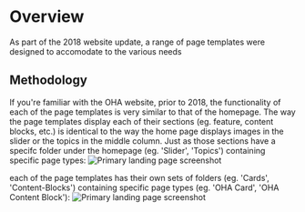 # Overview <Badge text="Under Construction" type="warn"/>

As part of the 2018 website update, a range of page templates were designed to accomodate to the various needs

## Methodology
If you're familiar with the OHA website, prior to 2018, the functionality of each of the page templates is very similar to that of the homepage. The way the page templates display each of their sections (eg. feature, content blocks, etc.) is identical to the way the home page displays images in the slider or the topics in the middle column. Just as those sections have a specifc 
folder under the homepage (eg. 'Slider', 'Topics') containing specific page types: 
<img :src="$withBase('/screenshots/primary-landing.png')" alt="Primary landing page screenshot">

each of the page templates has their own sets of folders (eg. 'Cards', 'Content-Blocks') containing specific page types (eg. 'OHA Card', 'OHA Content Block'):
<img :src="$withBase('/screenshots/primary-landing.png')" alt="Primary landing page screenshot">
